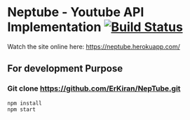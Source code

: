# Neptube - Youtube API Implementation [![Build Status](https://travis-ci.org/ErKiran/NepTube.svg?branch=master)](https://travis-ci.org/ErKiran/NepTube)
Watch the site online here: https://neptube.herokuapp.com/

## For development Purpose
### Git clone https://github.com/ErKiran/NepTube.git
  
    npm install
    npm start
